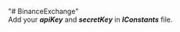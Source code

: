 "# BinanceExchange"<br>
Add your <b><i>apiKey</i></b> and <b><i>secretKey</i></b> in <b><i>IConstants</i></b> file.
